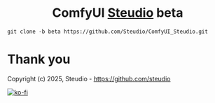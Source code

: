 <center>

# **ComfyUI [**Steudio**](https://linktr.ee/steudio) beta**

</center>

```git clone -b beta https://github.com/Steudio/ComfyUI_Steudio.git```



# Thank you
Copyright (c) 2025, Steudio - https://github.com/steudio

[![ko-fi](https://ko-fi.com/img/githubbutton_sm.svg)](https://ko-fi.com/steudio)

